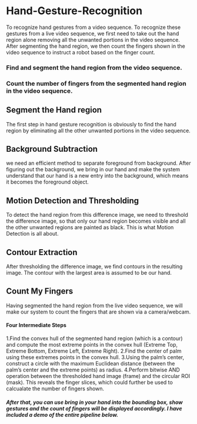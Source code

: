 # Hand-Gesture-Recognition
To recognize hand gestures from a video sequence. To recognize these gestures from a live video sequence, we first need to take out the hand region alone removing all the unwanted portions in the video sequence. After segmenting the hand region, we then count the fingers shown in the video sequence to instruct a robot based on the finger count.
### Find and segment the hand region from the video sequence.
### Count the number of fingers from the segmented hand region in the video sequence.
## Segment the Hand region
The first step in hand gesture recognition is obviously to find the hand region by eliminating all the other unwanted portions in the video sequence.
## Background Subtraction
we need an efficient method to separate foreground from background. After figuring out the background, we bring in our hand and make the system understand that our hand is a new entry into the background, which means it becomes the foreground object.
## Motion Detection and Thresholding
To detect the hand region from this difference image, we need to threshold the difference image, so that only our hand region becomes visible and all the other unwanted regions are painted as black. This is what Motion Detection is all about.
## Contour Extraction
After thresholding the difference image, we find contours in the resulting image. The contour with the largest area is assumed to be our hand.
## Count My Fingers
Having segmented the hand region from the live video sequence, we will make our system to count the fingers that are shown via a camera/webcam.
#### Four Intermediate Steps
1.Find the convex hull of the segmented hand region (which is a contour) and compute the most extreme points in the convex hull (Extreme Top, Extreme Bottom, Extreme Left, Extreme Right).
2.Find the center of palm using these extremes points in the convex hull.
3.Using the palm’s center, construct a circle with the maximum Euclidean distance (between the palm’s center and the extreme points) as radius.
4.Perform bitwise AND operation between the thresholded hand image (frame) and the circular ROI (mask). This reveals the finger slices, which could further be used to calcualate the number of fingers shown.
##### After that, you can use bring in your hand into the bounding box, show gestures and the count of fingers will be displayed accordingly. I have included a demo of the entire pipeline below.

